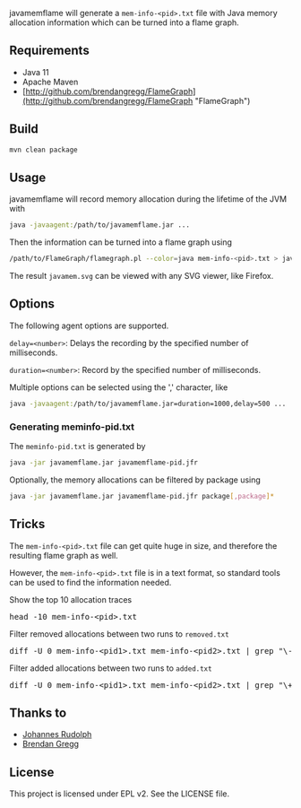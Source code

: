 javamemflame will generate a `mem-info-<pid>.txt` file with Java memory allocation information which can be turned into a flame graph.

## Requirements

* Java 11
* Apache Maven
* [http://github.com/brendangregg/FlameGraph](http://github.com/brendangregg/FlameGraph "FlameGraph")

## Build

```sh
mvn clean package
```

## Usage

javamemflame will record memory allocation during the lifetime of the JVM with

```sh
java -javaagent:/path/to/javamemflame.jar ...
```

Then the information can be turned into a flame graph using

```sh
/path/to/FlameGraph/flamegraph.pl --color=java mem-info-<pid>.txt > javamem.svg
```

The result `javamem.svg` can be viewed with any SVG viewer, like Firefox.

## Options

The following agent options are supported.

`delay=<number>`: Delays the recording by the specified number of milliseconds.

`duration=<number>`: Record by the specified number of milliseconds.

Multiple options can be selected using the ',' character, like

```sh
java -javaagent:/path/to/javamemflame.jar=duration=1000,delay=500 ...
```

### Generating meminfo-pid.txt

The `meminfo-pid.txt` is generated by

```sh
java -jar javamemflame.jar javamemflame-pid.jfr
```

Optionally, the memory allocations can be filtered by package using

```sh
java -jar javamemflame.jar javamemflame-pid.jfr package[,package]*
```

## Tricks

The `mem-info-<pid>.txt` file can get quite huge in size, and therefore the resulting flame graph as well.

However, the `mem-info-<pid>.txt` file is in a text format, so standard tools can be used to
find the information needed.

Show the top 10 allocation traces

<pre>
head -10 mem-info-&lt;pid&gt;.txt
</pre>

Filter removed allocations between two runs to ```removed.txt```

<pre>
diff -U 0 mem-info-&lt;pid1&gt;.txt mem-info-&lt;pid2&gt;.txt | grep "\-java" | cut -c 2- > removed.txt
</pre>

Filter added allocations between two runs to ```added.txt```

<pre>
diff -U 0 mem-info-&lt;pid1&gt;.txt mem-info-&lt;pid2&gt;.txt | grep "\+java" | cut -c 2- > added.txt
</pre>


## Thanks to

* [Johannes Rudolph](http://github.com/jrudolph "Johannes Rudolph")
* [Brendan Gregg](http://github.com/brendangregg "Brendan Gregg")

## License

This project is licensed under EPL v2. See the LICENSE file.
